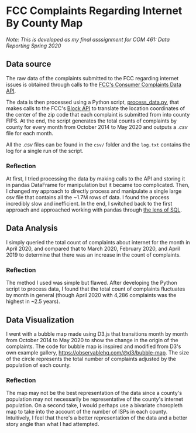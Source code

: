# FCC Complaints Regarding Internet By County Map
*Note: This is developed as my final asssignment for COM 461: Data Reporting Spring 2020*

## Data source
The raw data of the complaints submitted to the FCC regarding internet issues is obtained through calls to the [FCC's Consumer Complaints Data API](https://dev.socrata.com/foundry/opendata.fcc.gov/3xyp-aqkj).

The data is then processed using a Python script, [process_data.py](https://github.com/xuanyoulim/fcc-internet-complaints-map/blob/master/process_data.py), that makes calls to the FCC's [Block API](https://geo.fcc.gov/api/census/#!/block/get_block_find) to translate the location coordinates of the center of the zip code that each complaint is submitted from into county FIPS.
At the end, the script generates the total counts of complaints by county for every month from October 2014 to May 2020 and outputs a *.csv* file for each month.

All the *.csv* files can be found in the `csv/` folder and the `log.txt` contains the log for a single run of the script.

### Reflection
At first, I tried processing the data by making calls to the API and storing it in pandas DataFrame for manipulation but it became too complicated. 
Then, I changed my approach to directly process and manipulate a single large csv file that contains all the ~1.7M rows of data. I found the process incredibly slow and inefficient.
In the end, I switched back to the first approach and approached working with pandas through [the lens of SQL](https://pandas.pydata.org/pandas-docs/stable/getting_started/comparison/comparison_with_sql.html).

## Data Analysis
I simply queried the total count of complaints about internet for the month in April 2020, and compared that to March 2020, February 2020, and April 2019 to determine that there was an increase in the count of complaints.

### Reflection
The method I used was simple but flawed. After developing the Python script to process data, I found that the total count of complaints fluctuates by month in general (though April 2020 with 4,286 complaints was the highest in ~2.5 years). 

## Data Visualization
I went with a bubble map made using D3.js that transitions month by month from October 2014 to May 2020 to show the change in the origin of the complaints. The code for bubble map is inspired and modified from D3's own example gallery, https://observablehq.com/@d3/bubble-map. The size of the circle represents the total number of complaints adjusted by the population of each county. 

### Reflection
The map may not be the best representation of the data since a county's population may not necessarily be representative of the county's internet population. On a second take, I would perhaps use a bivariate choropleth map to take into the account of the number of ISPs in each county. Intuitively, I feel that there's a better representation of the data and a better story angle than what I had attempted.
